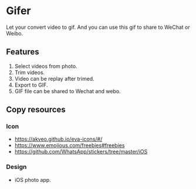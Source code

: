 # Gifer
Let your convert video to gif. And you can use this gif to share to WeChat or Weibo.

## Features

1. Select videos from photo.
2. Trim videos.
3. Video can be replay after trimed.
4. Export to GIF.
5. GIF file can be shared to Wechat and webo.

## Copy resources

### Icon ###

- https://akveo.github.io/eva-icons/#/
- https://www.emojious.com/freebies#freebies
- https://github.com/WhatsApp/stickers/tree/master/iOS

### Design ###

- iOS photo app.
